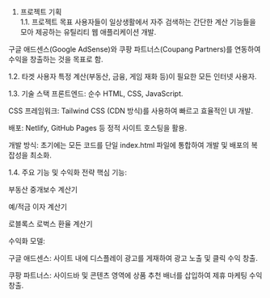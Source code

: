 1. 프로젝트 기획  
1.1. 프로젝트 목표
사용자들이 일상생활에서 자주 검색하는 간단한 계산 기능들을 모아 제공하는 유틸리티 웹 애플리케이션 개발.

구글 애드센스(Google AdSense)와 쿠팡 파트너스(Coupang Partners)를 연동하여 수익을 창출하는 것을 목표로 함.

1.2. 타겟 사용자
특정 계산(부동산, 금융, 게임 재화 등)이 필요한 모든 인터넷 사용자.

1.3. 기술 스택
프론트엔드: 순수 HTML, CSS, JavaScript.

CSS 프레임워크: Tailwind CSS (CDN 방식)를 사용하여 빠르고 효율적인 UI 개발.

배포: Netlify, GitHub Pages 등 정적 사이트 호스팅을 활용.

개발 방식: 초기에는 모든 코드를 단일 index.html 파일에 통합하여 개발 및 배포의 복잡성을 최소화.

1.4. 주요 기능 및 수익화 전략
핵심 기능:

부동산 중개보수 계산기

예/적금 이자 계산기

로블록스 로벅스 환율 계산기

수익화 모델:

구글 애드센스: 사이트 내에 디스플레이 광고를 게재하여 광고 노출 및 클릭 수익 창출.

쿠팡 파트너스: 사이드바 및 콘텐츠 영역에 상품 추천 배너를 삽입하여 제휴 마케팅 수익 창출.
